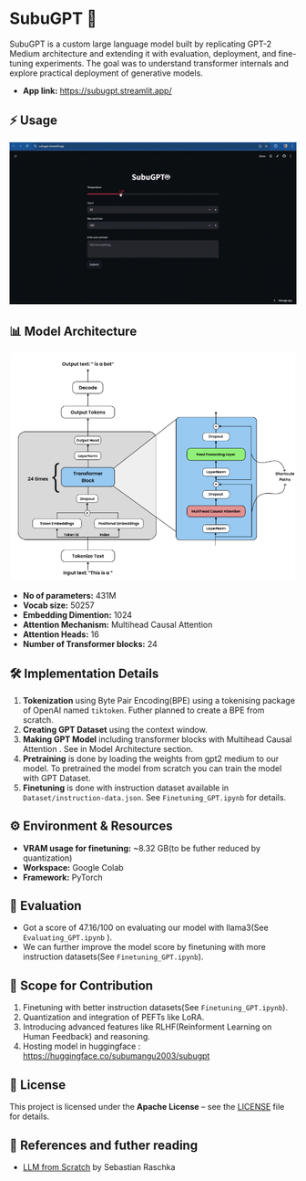 # SubuGPT 🤖
SubuGPT is a custom large language model built by replicating GPT-2 Medium architecture and extending it with evaluation, deployment, and fine-tuning experiments. The goal was to understand transformer internals and explore practical deployment of generative models.

- **App link:** https://subugpt.streamlit.app/


## ⚡ Usage
<p align="center"><img src="Images/Screen Recording 2025-09-09 160445.gif" width="750" height=""></p>


## 📊 Model Architecture

<p align="center"><img src="Images/Screenshot 2025-09-09 155249.png" width="500" height=""></p>

- **No of parameters:** 431M
- **Vocab size:** 50257
- **Embedding Dimention:** 1024
- **Attention Mechanism:** Multihead Causal Attention
- **Attention Heads:** 16
- **Number of Transformer blocks:** 24

## 🛠️ Implementation Details
1. **Tokenization** using Byte Pair Encoding(BPE) using a tokenising package of OpenAI named `tiktoken`. Futher planned  to create a BPE from scratch.
2. **Creating GPT Dataset** using the context window.
3. **Making GPT Model** including transformer blocks with Multihead Causal Attention . See in Model Architecture section.
4. **Pretraining** is done by loading the weights from gpt2 medium to our model. To pretrained the model from scratch you can train the model with GPT Dataset.
5. **Finetuning** is done with instruction dataset available in `Dataset/instruction-data.json`. See `Finetuning_GPT.ipynb` for details.

## ⚙️ Environment & Resources
- **VRAM usage for finetuning:** ~8.32 GB(to be futher reduced by quantization)  
- **Workspace:** Google Colab  
- **Framework:** PyTorch
  
## 🧪 Evaluation

- Got a score of 47.16/100 on evaluating our model with llama3(See `Evaluating_GPT.ipynb` ).
- We can further improve the model score by finetuning with more instruction datasets(See `Finetuning_GPT.ipynb`).

## 🤝 Scope for Contribution
1. Finetuning with better instruction datasets(See `Finetuning_GPT.ipynb`).
2. Quantization and integration of PEFTs like LoRA.
3. Introducing advanced features like RLHF(Reinforment Learning on Human Feedback) and reasoning.
4. Hosting model in huggingface : https://huggingface.co/subumangu2003/subugpt

## 📜 License

This project is licensed under the **Apache License** – see the [LICENSE](LICENSE) file for details.

## 📝 References and futher reading
- [LLM from Scratch](https://github.com/rasbt/LLMs-from-scratch) by Sebastian Raschka

